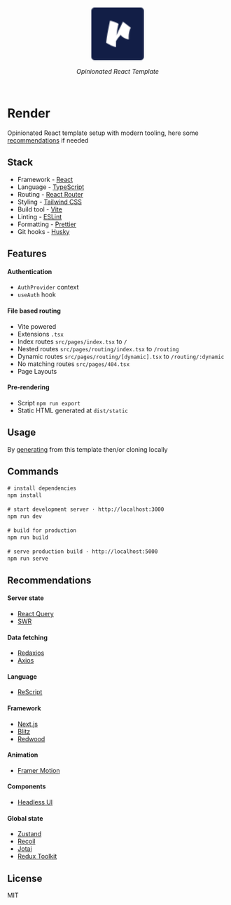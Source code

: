 <br>
<p align="center">
  <a href="https://rendertemplate.vercel.app" target="_blank" rel="noopener noreferrer">
    <img src="./src/assets/icons/logo.svg" alt="Render · Opinionated React Template" width="120"/>
  </a>
</p>
<p align="center"><em>Opinionated React Template</em></p>
<br>

# Render

Opinionated React template setup with modern tooling, here some [recommendations](#recommendations) if needed

## Stack

- Framework - [React](https://reactjs.org)
- Language - [TypeScript](https://www.typescriptlang.org)
- Routing - [React Router](https://reactrouter.com/web)
- Styling - [Tailwind CSS](https://tailwindcss.com)
- Build tool - [Vite](https://vitejs.dev)
- Linting - [ESLint](https://eslint.org)
- Formatting - [Prettier](https://prettier.io)
- Git hooks - [Husky](https://typicode.github.io/husky)

## Features

#### Authentication

- `AuthProvider` context
- `useAuth` hook

#### File based routing

- Vite powered
- Extensions `.tsx`
- Index routes `src/pages/index.tsx` to `/`
- Nested routes `src/pages/routing/index.tsx` to `/routing`
- Dynamic routes `src/pages/routing/[dynamic].tsx` to `/routing/:dynamic`
- No matching routes `src/pages/404.tsx`
- Page Layouts

#### Pre-rendering

- Script `npm run export`
- Static HTML generated at `dist/static`

## Usage

By [generating](https://github.com/oedotme/render/generate) from this template then/or cloning locally

## Commands

```shell
# install dependencies
npm install

# start development server · http://localhost:3000
npm run dev

# build for production
npm run build

# serve production build · http://localhost:5000
npm run serve
```

## Recommendations

#### Server state

- [React Query](https://react-query.tanstack.com)
- [SWR](https://swr.vercel.app)

#### Data fetching

- [Redaxios](https://github.com/developit/redaxios)
- [Axios](https://github.com/axios/axios)

#### Language

- [ReScript](https://rescript-lang.org)

#### Framework

- [Next.js](https://nextjs.org)
- [Blitz](https://blitzjs.com)
- [Redwood](https://redwoodjs.com)

#### Animation

- [Framer Motion](https://www.framer.com/motion)

#### Components

- [Headless UI](https://headlessui.dev)

#### Global state

- [Zustand](https://github.com/pmndrs/zustand)
- [Recoil](https://recoiljs.org)
- [Jotai](https://github.com/pmndrs/jotai)
- [Redux Toolkit](https://redux-toolkit.js.org/)

## License

MIT
